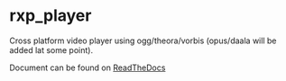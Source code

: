 # rxp_player

Cross platform video player using ogg/theora/vorbis (opus/daala will
be added lat some point).

Document can be found on [ReadTheDocs](http://rxp-player.readthedocs.org/en/latest/)